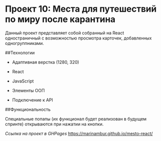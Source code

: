 # Проект 10: Места для путешествий по миру после карантина 

Данный проект представляет собой собранный на React одностраничный с возможностью просмотра карточек, добавленных одногруппниками.

##Технологии

* Адаптивная верстка (1280, 320)

* React

* JavaScript

* Элементы ООП

* Подключение к API

##Функциональность

Специальные попапы (их функционал будет реализован в будущем спринте) открываются при нажатии на кнопки.


*Ссылка на проект в GHPages* https://marinambur.github.io/mesto-react/